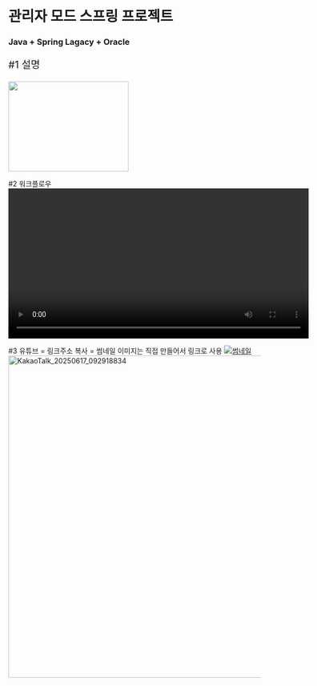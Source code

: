 <h1>관리자 모드 스프링 프로젝트</h1>
<h3>Java + Spring Lagacy + Oracle</h3>

<p style="font-size: 20px;">#1 설명</p>
<img src="https://github.com/user-attachments/assets/8a99178d-6a05-4d1b-92c0-3599860cdf83" width="240" height="180" />

#2 워크플로우
<video src="https://github.com/user-attachments/assets/2dacdae3-601f-41af-9984-35f8e2251152" control width="600" />

#3 유튜브 = 링크주소 복사 = 썸네일 이미지는 직접 만들어서 링크로 사용
<a href ="https://www.youtube.com/watch?v=CQtrGGC_dko">
  <img src="#" alt="썸네일" />
</a>
<img width="981" height="644" alt="KakaoTalk_20250617_092918834" src="https://github.com/user-attachments/assets/41f69709-6d64-449f-b6c5-61c9264436d3" />
